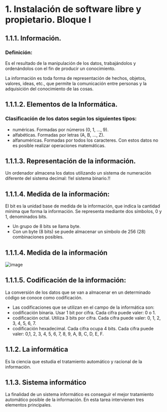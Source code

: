 # 1. Instalación de software libre y propietario. Bloque I

## 1.1.1. Información.

### Definición:

Es el resultado de la manipulación de los datos, trabajándolos y ordenándolos con el fin de producir un conocimiento.

La información es toda forma de representación de hechos, objetos, valores, ideas, etc., que permite la comunicación entre personas y la adquisición del conocimiento de las cosas.

## 1.1.1.2. Elementos de la Informática.

### Clasificación de los datos según los siguientes tipos:

- numéricas. Formadas por números (0, 1, ..., 9).
- alfabéticas. Formadas por letras (A, B, ..., Z).
- alfanuméricas. Formadas por todos los caracteres. Con estos datos no es posible realizar operaciones matemáticas.

## 1.1.1.3. Representación de la información.

Un ordenador almacena los datos utilizando un sistema de numeración diferente del sistema decimal: !!el sistema binario.!!

## 1.1.1.4. Medida de la información: 

El bit es la unidad base de medida de la información, que indica la cantidad mínima que forma la información. Se representa mediante dos símbolos, 0 y 1, denominados bits.
- Un grupo de 8 bits se llama byte.
- Con un byte (8 bits) se puede almacenar un símbolo de 256 (28) combinaciones posibles.

## 1.1.1.4. Medida de la información

![image](https://github.com/user-attachments/assets/8c96e847-3f56-4a7e-8d56-8b614e4fe6cd)

## 1.1.1.5. Codificación de la información:

La conversión de los datos que se van a almacenar en un determinado código se
conoce como codificación.
- Las codificaciones que se utilizan en el campo de la informática son:
- codificación binaria. Usar 1 bit por cifra. Cada cifra puede valer: 0 o 1.
- codificación octal. Utiliza 3 bits por cifra. Cada cifra puede valer: 0, 1, 2, 3, 4, 5, 6, 7.
- codificación hexadecimal. Cada cifra ocupa 4 bits. Cada cifra puede valer: 0,1, 2, 3, 4, 5, 6, 7, 8, 9, A, B, C, D, E, F.

## 1.1.2. La informática

Es la ciencia que estudia el tratamiento automático y racional de la información.

## 1.1.3. Sistema informático

La finalidad de un sistema informático es conseguir el mejor tratamiento automático posible de la información. En esta tarea intervienen tres elementos principales.
